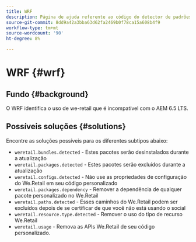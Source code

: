 ```yaml
---
title: WRF
description: Página de ajuda referente ao código do detector de padrões.
source-git-commit: 8dd9a42a3bba63d62fa2469b0f78ca15a608b4f9
workflow-type: tm+mt
source-wordcount: '90'
ht-degree: 8%

---
```


# WRF {#wrf}

## Fundo {#background}

O WRF identifica o uso de we-retail que é incompatível com o AEM 6.5 LTS.

<!-- Alexandru: drafting for now ## Possible implications and risks {#implications-and-risks} -->

## Possíveis soluções {#solutions}

Encontre as soluções possíveis para os diferentes subtipos abaixo:

* `weretail.bundles.detected` - Estes pacotes serão desinstalados durante a atualização
* `weretail.packages.detected` - Estes pacotes serão excluídos durante a atualização
* `weretail.configs.detected` - Não use as propriedades de configuração do We.Retail em seu código personalizado
* `weretail.packages.dependency` - Remover a dependência de qualquer pacote personalizado no We.Retail
* `weretail.paths.detected` - Esses caminhos do We.Retail podem ser excluídos depois de se certificar de que você não está usando o social
* `weretail.resource.type.detected` - Remover o uso do tipo de recurso We.Retail
* `weretail.usage` - Remova as APIs We.Retail de seu código personalizado.